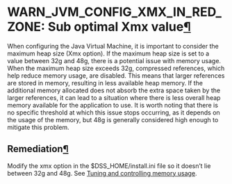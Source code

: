 WARN\_JVM\_CONFIG\_XMX\_IN\_RED\_ZONE: Sub optimal Xmx value[¶](#warn-jvm-config-xmx-in-red-zone-sub-optimal-xmx-value "Permalink to this heading")
===================================================================================================================================================


When configuring the Java Virtual Machine, it is important to consider the maximum heap size (Xmx option).
If the maximum heap size is set to a value between 32g and 48g, there is a potential issue with memory usage.
When the maximum heap size exceeds 32g, compressed references, which help reduce memory usage, are disabled.
This means that larger references are stored in memory, resulting in less available heap memory. If the additional
memory allocated does not absorb the extra space taken by the larger references, it can lead to a situation where
there is less overall heap memory available for the application to use. It is worth noting that there is no
specific threshold at which this issue stops occurring, as it depends on the usage of the memory, but 48g is
generally considered high enough to mitigate this problem.



Remediation[¶](#remediation "Permalink to this heading")
--------------------------------------------------------


Modify the xmx option in the $DSS\_HOME/install.ini file so it doesn’t lie between 32g and 48g. See [Tuning and controlling memory usage](../../operations/memory.html).